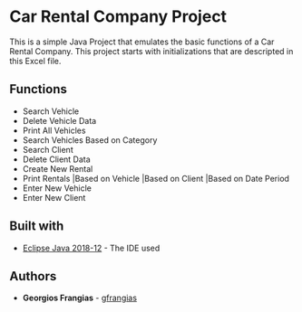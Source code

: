 # Car Rental Company Project
This is a simple Java Project that emulates the basic functions of a Car Rental Company. This project starts with initializations that are descripted in this Excel file. 

## Functions
* Search Vehicle
* Delete Vehicle Data
* Print All Vehicles
* Search Vehicles Based on Category
* Search Client
* Delete Client Data
* Create New Rental
* Print Rentals
|Based on Vehicle
|Based on Client
|Based on Date Period
* Enter New Vehicle
* Enter New Client

## Built with
* [Eclipse Java 2018-12](http://www.eclipse.org) - The IDE used

## Authors

* **Georgios Frangias** - [gfrangias](https://github.com/gfrangias)
